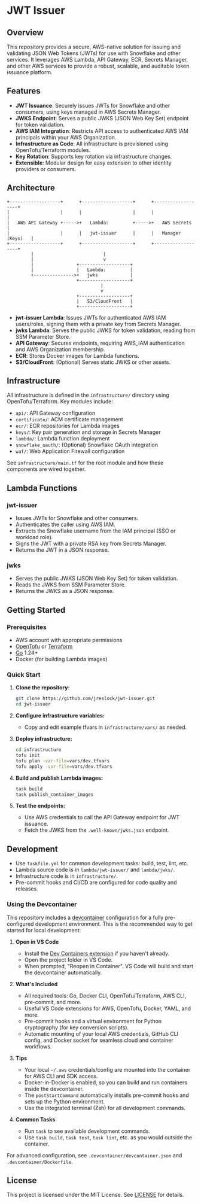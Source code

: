 # JWT Issuer

## Overview

This repository provides a secure, AWS-native solution for issuing and validating JSON Web Tokens (JWTs) for use with Snowflake and other services. It leverages AWS Lambda, API Gateway, ECR, Secrets Manager, and other AWS services to provide a robust, scalable, and auditable token issuance platform.

## Features

- **JWT Issuance**: Securely issues JWTs for Snowflake and other consumers, using keys managed in AWS Secrets Manager.
- **JWKS Endpoint**: Serves a public JWKS (JSON Web Key Set) endpoint for token validation.
- **AWS IAM Integration**: Restricts API access to authenticated AWS IAM principals within your AWS Organization.
- **Infrastructure as Code**: All infrastructure is provisioned using OpenTofu/Terraform modules.
- **Key Rotation**: Supports key rotation via infrastructure changes.
- **Extensible**: Modular design for easy extension to other identity providers or consumers.

## Architecture

```
+-------------------+      +-------------------+      +-------------------+
|                   |      |                   |      |                   |
|   AWS API Gateway +----->+   Lambda:         +----->+   AWS Secrets      |
|                   |      |   jwt-issuer      |      |   Manager (Keys)   |
+-------------------+      +-------------------+      +-------------------+
         |                          |
         |                          v
         |                +-------------------+
         |                |   Lambda:         |
         +--------------->+   jwks            |
                          +-------------------+
                                   |
                                   v
                          +-------------------+
                          |   S3/CloudFront   |
                          +-------------------+
```

- **jwt-issuer Lambda**: Issues JWTs for authenticated AWS IAM users/roles, signing them with a private key from Secrets Manager.
- **jwks Lambda**: Serves the public JWKS for token validation, reading from SSM Parameter Store.
- **API Gateway**: Secures endpoints, requiring AWS_IAM authentication and AWS Organization membership.
- **ECR**: Stores Docker images for Lambda functions.
- **S3/CloudFront**: (Optional) Serves static JWKS or other assets.

## Infrastructure

All infrastructure is defined in the `infrastructure/` directory using OpenTofu/Terraform. Key modules include:

- `api/`: API Gateway configuration
- `certificate/`: ACM certificate management
- `ecr/`: ECR repositories for Lambda images
- `keys/`: Key pair generation and storage in Secrets Manager
- `lambda/`: Lambda function deployment
- `snowflake_oauth/`: (Optional) Snowflake OAuth integration
- `waf/`: Web Application Firewall configuration

See `infrastructure/main.tf` for the root module and how these components are wired together.

## Lambda Functions

### jwt-issuer

- Issues JWTs for Snowflake and other consumers.
- Authenticates the caller using AWS IAM.
- Extracts the Snowflake username from the IAM principal (SSO or workload role).
- Signs the JWT with a private RSA key from Secrets Manager.
- Returns the JWT in a JSON response.

### jwks

- Serves the public JWKS (JSON Web Key Set) for token validation.
- Reads the JWKS from SSM Parameter Store.
- Returns the JWKS as a JSON response.

## Getting Started

### Prerequisites

- AWS account with appropriate permissions
- [OpenTofu](https://opentofu.org/) or [Terraform](https://www.terraform.io/)
- [Go](https://golang.org/) 1.24+
- Docker (for building Lambda images)

### Quick Start

1. **Clone the repository:**

   ```sh
   git clone https://github.com/jreslock/jwt-issuer.git
   cd jwt-issuer
   ```

2. **Configure infrastructure variables:**
   - Copy and edit example tfvars in `infrastructure/vars/` as needed.
3. **Deploy infrastructure:**

   ```sh
   cd infrastructure
   tofu init
   tofu plan -var-file=vars/dev.tfvars
   tofu apply -var-file=vars/dev.tfvars
   ```

4. **Build and publish Lambda images:**

   ```sh
   task build
   task publish_container_images
   ```

5. **Test the endpoints:**
   - Use AWS credentials to call the API Gateway endpoint for JWT issuance.
   - Fetch the JWKS from the `.well-known/jwks.json` endpoint.

## Development

- Use `Taskfile.yml` for common development tasks: build, test, lint, etc.
- Lambda source code is in `lambda/jwt-issuer/` and `lambda/jwks/`.
- Infrastructure code is in `infrastructure/`.
- Pre-commit hooks and CI/CD are configured for code quality and releases.

### Using the Devcontainer

This repository includes a [devcontainer](https://containers.dev/) configuration for a fully pre-configured development environment. This is the recommended way to get started for local development:

1. **Open in VS Code**
   - Install the [Dev Containers extension](https://marketplace.visualstudio.com/items?itemName=ms-vscode-remote.remote-containers) if you haven't already.
   - Open the project folder in VS Code.
   - When prompted, "Reopen in Container". VS Code will build and start the devcontainer automatically.

2. **What's Included**
   - All required tools: Go, Docker CLI, OpenTofu/Terraform, AWS CLI, pre-commit, and more.
   - Useful VS Code extensions for AWS, OpenTofu, Docker, YAML, and more.
   - Pre-commit hooks and a virtual environment for Python cryptography (for key conversion scripts).
   - Automatic mounting of your local AWS credentials, GitHub CLI config, and Docker socket for seamless cloud and container workflows.

3. **Tips**
   - Your local `~/.aws` credentials/config are mounted into the container for AWS CLI and SDK access.
   - Docker-in-Docker is enabled, so you can build and run containers inside the devcontainer.
   - The `postStartCommand` automatically installs pre-commit hooks and sets up the Python environment.
   - Use the integrated terminal (Zsh) for all development commands.

4. **Common Tasks**
   - Run `task` to see available development commands.
   - Use `task build`, `task test`, `task lint`, etc. as you would outside the container.

For advanced configuration, see `.devcontainer/devcontainer.json` and `.devcontainer/Dockerfile`.

## License

This project is licensed under the MIT License. See [LICENSE](LICENSE) for details.
